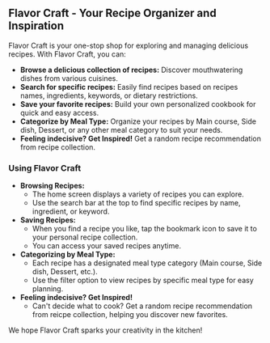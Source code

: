 ## Flavor Craft - Your Recipe Organizer and Inspiration

Flavor Craft is your one-stop shop for exploring and managing delicious recipes.  With Flavor Craft, you can:

* **Browse a delicious collection of recipes:** Discover mouthwatering dishes from various cuisines.
* **Search for specific recipes:** Easily find recipes based on recipes names, ingredients, keywords, or dietary restrictions.
* **Save your favorite recipes:** Build your own personalized cookbook for quick and easy access.
* **Categorize by Meal Type:** Organize your recipes by Main course, Side dish, Dessert, or any other meal category to suit your needs.
* **Feeling indecisive? Get Inspired!** Get a random recipe recommendation from recipe collection.


### Using Flavor Craft

* **Browsing Recipes:** 
    * The home screen displays a variety of recipes you can explore.
    * Use the search bar at the top to find specific recipes by name, ingredient, or keyword.
* **Saving Recipes:**
    * When you find a recipe you like, tap the bookmark icon to save it to your personal recipe collection.
    * You can access your saved recipes anytime.
* **Categorizing by Meal Type:**
    * Each recipe has a designated meal type category (Main course, Side dish, Dessert, etc.). 
    * Use the filter option to view recipes by specific meal type for easy planning.
* **Feeling indecisive? Get Inspired!**
    * Can't decide what to cook? Get a random recipe recommendation from reicpe collection, helping you discover new favorites.


We hope Flavor Craft sparks your creativity in the kitchen!

